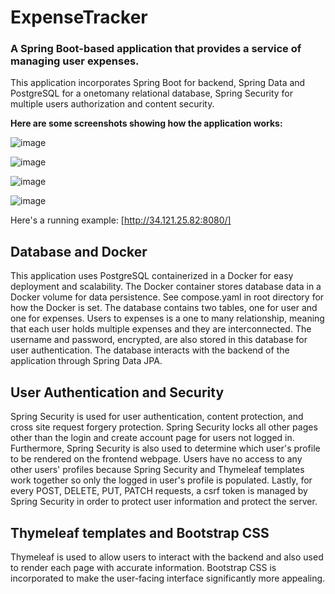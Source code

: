# ExpenseTracker

### A Spring Boot-based application that provides a service of managing user expenses. 
This application incorporates Spring Boot for backend, Spring Data and PostgreSQL for a onetomany relational database, Spring Security for multiple users authorization and content security.

**Here are some screenshots showing how the application works:**

![image](https://github.com/user-attachments/assets/8c8c255f-fa19-47c5-9faf-48841def8d53)


![image](https://github.com/user-attachments/assets/a42709a2-69f1-407a-86c6-fc02d16b29f5)


![image](https://github.com/user-attachments/assets/922f7cd9-971f-4b37-8a8a-7d1d53dcb3a5)


![image](https://github.com/user-attachments/assets/14e1a733-4007-429b-b7b8-8d7e7dae5ec6)


Here's a running example: [http://34.121.25.82:8080/]

## Database and Docker
This application uses PostgreSQL containerized in a Docker for easy deployment and scalability. The Docker container stores database data in a Docker volume for data persistence. See compose.yaml in root directory for how the Docker is set. The database contains two tables, one for user and one for expenses. Users to expenses is a one to many relationship, meaning that each user holds multiple expenses and they are interconnected. The username and password, encrypted, are also stored in this database for user authentication. The database interacts with the backend of the application through Spring Data JPA.

## User Authentication and Security
Spring Security is used for user authentication, content protection, and cross site request forgery protection. Spring Security locks all other pages other than the login and create account page for users not logged in. Furthermore, Spring Security is also used to determine which user's profile to be rendered on the frontend webpage. Users have no access to any other users' profiles because Spring Security and Thymeleaf templates work together so only the logged in user's profile is populated. Lastly, for every POST, DELETE, PUT, PATCH requests, a csrf token is managed by Spring Security in order to protect user information and protect the server.

## Thymeleaf templates and Bootstrap CSS
Thymeleaf is used to allow users to interact with the backend and also used to render each page with accurate information. Bootstrap CSS is incorporated to make the user-facing interface significantly more appealing.
